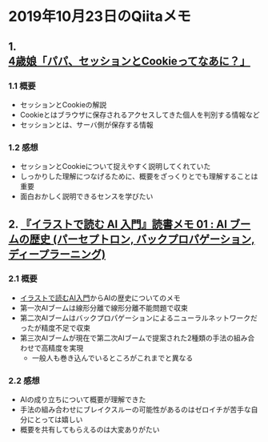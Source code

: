 # 2019年10月23日のQiitaメモ

## 1. [4歳娘「パパ、セッションとCookieってなあに？」](https://qiita.com/Yametaro/items/9b65a21940e001554719)

### 1.1 概要

- セッションとCookieの解説
- Cookieとはブラウザに保存されるアクセスしてきた個人を判別する情報など
- セッションとは、サーバ側が保存する情報

### 1.2 感想

- セッションとCookieについて捉えやすく説明してくれていた
- しっかりした理解につなげるために、概要をざっくりとでも理解することは重要
- 面白おかしく説明できるセンスを学びたい

## 2. [『イラストで読む AI 入門』読書メモ 01 : AI ブームの歴史 (パーセプトロン, バックプロパゲーション, ディープラーニング)](https://qiita.com/chomado/items/9848fa1543c800118bbd)

### 2.1 概要

- [イラストで読むAI入門](https://www.amazon.co.jp/dp/4480683496/)からAIの歴史についてのメモ
- 第一次AIブームは線形分離で線形分離不能問題で収束
- 第二次AIブームはバックプロパゲーションによるニューラルネットワークだったが精度不足で収束
- 第三次AIブームが現在で第二次AIブームで提案された2種類の手法の組み合わせで高精度を実現
  - 一般人も巻き込んでいるところがこれまでと異なる

### 2.2 感想

- AIの成り立ちについて概要が理解できた
- 手法の組み合わせにブレイクスルーの可能性があるのはゼロイチが苦手な自分にとっては嬉しい
- 概要を共有してもらえるのは大変ありがたい
